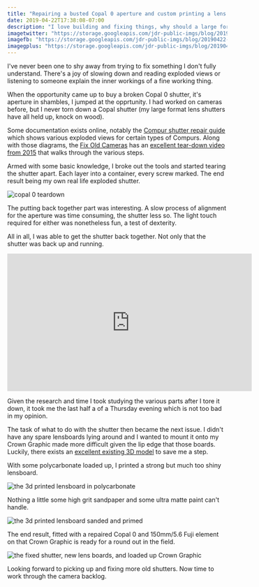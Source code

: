 ```yaml
---
title: "Repairing a busted Copal 0 aperture and custom printing a lens board"
date: 2019-04-22T17:38:08-07:00
description: "I love building and fixing things, why should a large format shutter be any different?"
imagetwitter: "https://storage.googleapis.com/jdr-public-imgs/blog/20190422-teardown-copal-0.jpg"
imagefb: "https://storage.googleapis.com/jdr-public-imgs/blog/20190422-teardown-copal-0.jpg"
imagegplus: "https://storage.googleapis.com/jdr-public-imgs/blog/20190422-teardown-copal-0.jpg"
---
```


I've never been one to shy away from trying to fix something I don't fully understand. There's a joy of slowing down and reading exploded views or listening to someone explain the inner workings of a fine working thing.

When the opportunity came up to buy a broken Copal 0 shutter, it's aperture in shambles, I jumped at the opprtunity. I had worked on cameras before, but I never torn down a Copal shutter (my large format lens shutters have all held up, knock on wood).

Some documentation exists online, notably the [Compur shutter repair guide](http://www.suaudeau.eu/memo/rep/Compur-shutter-repair-manual.html) which shows various exploded views for certain types of Compurs. Along with those diagrams, the [Fix Old Cameras](https://www.youtube.com/channel/UC_LLC4wtg7fORCFtw97xhDg) has an [excellent tear-down video from 2015](https://www.youtube.com/watch?v=o0aPioTs6hM) that walks through the various steps.

Armed with some basic knowledge, I broke out the tools and started tearing the shutter apart. Each layer into a container, every screw marked. The end result being my own real life exploded shutter.

<img src="https://storage.googleapis.com/jdr-public-imgs/blog/20190422-teardown-copal-0.jpg" alt="copal 0 teardown">

The putting back together part was interesting. A slow process of alignment for the aperture was time consuming, the shutter less so. The light touch required for either was nonetheless fun, a test of dexterity.

All in all, I was able to get the shutter back together. Not only that the shutter was back up and running.

<iframe width="560" height="315" src="https://www.youtube.com/embed/Ty2uTtMrDsc" frameborder="0" allow="accelerometer; autoplay; encrypted-media; gyroscope; picture-in-picture" allowfullscreen></iframe>

Given the research and time I took studying the various parts after I tore it down, it took me the last half a of a Thursday evening which is not too bad in my opinion.

The task of what to do with the shutter then became the next issue. I didn't have any spare lensboards lying around and I wanted to mount it onto my Crown Graphic made more difficult given the lip edge that those boards. Luckily, there exists an [excellent existing 3D model](https://www.thingiverse.com/thing:797723) to save me a step.

With some polycarbonate loaded up, I printed a strong but much too shiny lensboard.

<img src="https://storage.googleapis.com/jdr-public-imgs/blog/20190422-printed-part.jpg" alt="the 3d printed lensboard in polycarbonate">

Nothing a little some high grit sandpaper and some ultra matte paint can't handle.

<img src="https://storage.googleapis.com/jdr-public-imgs/blog/20190422-sanded-and-painted.jpg" alt="the 3d printed lensboard sanded and primed">

The end result, fitted with a repaired Copal 0 and 150mm/5.6 Fuji element on that Crown Graphic is ready for a round out in the field.

<img src="https://storage.googleapis.com/jdr-public-imgs/blog/20190422-speed-graphic-setup.jpg" alt="the fixed shutter, new lens boards, and loaded up Crown Graphic">

Looking forward to picking up and fixing more old shutters. Now time to work through the camera backlog.

